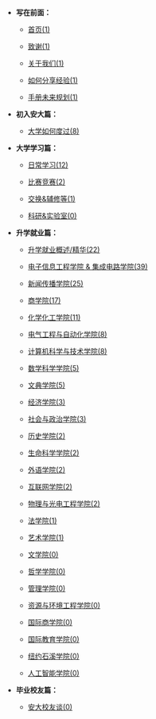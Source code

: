 - **写在前面：**

  - [首页(1)](https://ahuer-leaplap.github.io/Impart-Inherit/)

  - [致谢(1)](Preface/zhixie.md)

  - [关于我们(1)](Preface/about.md)

  - [如何分享经验(1)](Preface/fenxiang.md)

  - [手册未来规划(1)](Preface/future.md)

- **初入安大篇：**

  - [大学如何度过(8)](Golden-years/README.md)

- **大学学习篇：**

  - [日常学习(12)](大学学习/日常学习/README.md)

  - [比赛竞赛(2)](大学学习/比赛/README.md)

  - [交换&辅修等(1)](大学学习/其他/README.md)

  - [科研&实验室(0)](大学学习/科研/README.md)


- **升学就业篇：**

  - [升学就业概述/精华(22)](升学就业/升学就业概述/README.md)
  - [电子信息工程学院 & 集成电路学院(39)](升学就业/电子信息工程学院/README.md)
  
  - [新闻传播学院(25)](升学就业/新闻传播学院/README.md)
  - [商学院(17)](升学就业/商学院/README.md)
  
  - [化学化工学院(11)](升学就业/化学化工学院/README.md)
  - [电气工程与自动化学院(8)](升学就业/电气工程与自动化学院/README.md)
  
  - [计算机科学与技术学院(8)](升学就业/计算机科学与技术学院/README.md)
  - [数学科学学院(5)](升学就业/数学科学学院/README.md)
  
  - [文典学院(5)](升学就业/文典学院/README.md)
  - [经济学院(3)](升学就业/经济学院/README.md)
  
  - [社会与政治学院(3)](升学就业/社会与政治学院/README.md)
  - [历史学院(2)](升学就业/历史学院/README.md)
  
  - [生命科学学院(2)](升学就业/生命科学学院/README.md)
  - [外语学院(2)](升学就业/外语学院/README.md)
  
  - [互联网学院(2)](升学就业/互联网学院/README.md)
  - [物理与光电工程学院(2)](升学就业/物理与光电工程学院/README.md)
  
  - [法学院(1)](升学就业/法学院/README.md)
  - [艺术学院(1)](升学就业/艺术学院/README.md)
  
  - [文学院(0)](升学就业/文学院/README.md)
  - [哲学学院(0)](升学就业/哲学学院/README.md)
  
  - [管理学院(0)](升学就业/管理学院/README.md)
  - [资源与环境工程学院(0)](升学就业/资源与环境工程学院/README.md)
  
  - [国际商学院(0)](升学就业/国际商学院/README.md)
  - [国际教育学院(0)](升学就业/国际教育学院/README.md)
  
  - [纽约石溪学院(0)](升学就业/纽约石溪学院/README.md)
  - [人工智能学院(0)](升学就业/人工智能学院/README.md)
  
- **毕业校友篇：**

  - [安大校友谈(0)](安大校友谈/README.md)

⠀

⠀


